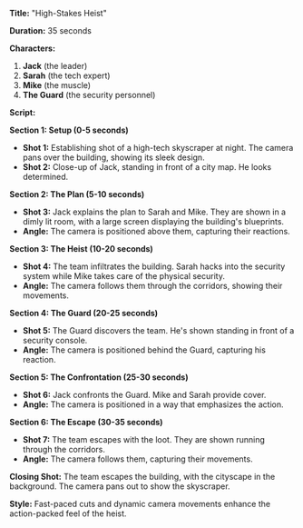 **Title:** "High-Stakes Heist"

**Duration:** 35 seconds

**Characters:**

1. **Jack** (the leader)
2. **Sarah** (the tech expert)
3. **Mike** (the muscle)
4. **The Guard** (the security personnel)

**Script:**

**Section 1: Setup (0-5 seconds)**

- **Shot 1:** Establishing shot of a high-tech skyscraper at night. The camera pans over the building, showing its sleek design.
- **Shot 2:** Close-up of Jack, standing in front of a city map. He looks determined.

**Section 2: The Plan (5-10 seconds)**

- **Shot 3:** Jack explains the plan to Sarah and Mike. They are shown in a dimly lit room, with a large screen displaying the building's blueprints.
- **Angle:** The camera is positioned above them, capturing their reactions.

**Section 3: The Heist (10-20 seconds)**

- **Shot 4:** The team infiltrates the building. Sarah hacks into the security system while Mike takes care of the physical security.
- **Angle:** The camera follows them through the corridors, showing their movements.

**Section 4: The Guard (20-25 seconds)**

- **Shot 5:** The Guard discovers the team. He's shown standing in front of a security console.
- **Angle:** The camera is positioned behind the Guard, capturing his reaction.

**Section 5: The Confrontation (25-30 seconds)**

- **Shot 6:** Jack confronts the Guard. Mike and Sarah provide cover.
- **Angle:** The camera is positioned in a way that emphasizes the action.

**Section 6: The Escape (30-35 seconds)**

- **Shot 7:** The team escapes with the loot. They are shown running through the corridors.
- **Angle:** The camera follows them, capturing their movements.

**Closing Shot:** The team escapes the building, with the cityscape in the background. The camera pans out to show the skyscraper.

**Style:** Fast-paced cuts and dynamic camera movements enhance the action-packed feel of the heist.